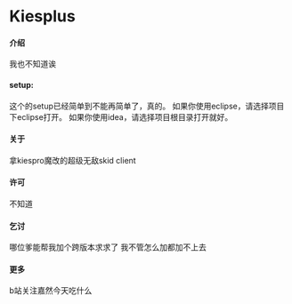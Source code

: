 # Kiesplus

#### 介绍
我也不知道诶

#### setup:
这个的setup已经简单到不能再简单了，真的。
如果你使用eclipse，请选择项目下eclipse打开。
如果你使用idea，请选择项目根目录打开就好。

#### 关于
拿kiespro魔改的超级无敌skid client

#### 许可
不知道

#### 乞讨
哪位爹能帮我加个跨版本求求了
我不管怎么加都加不上去

#### 更多
b站关注嘉然今天吃什么

